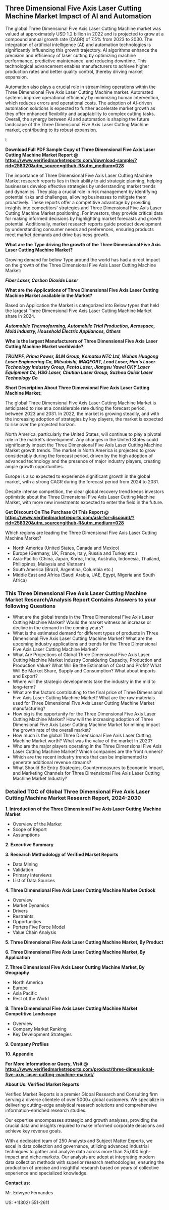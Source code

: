 <h2>Three Dimensional Five Axis Laser Cutting Machine Market Impact of AI and Automation</h2><p>The global Three Dimensional Five Axis Laser Cutting Machine market was valued at approximately USD 1.2 billion in 2022 and is projected to grow at a compound annual growth rate (CAGR) of 7.5% from 2023 to 2030. The integration of artificial intelligence (AI) and automation technologies is significantly influencing this growth trajectory. AI algorithms enhance the precision and efficiency of laser cutting by optimizing machine performance, predictive maintenance, and reducing downtime. This technological advancement enables manufacturers to achieve higher production rates and better quality control, thereby driving market expansion.</p><p>Automation also plays a crucial role in streamlining operations within the Three Dimensional Five Axis Laser Cutting Machine market. Automated systems improve operational efficiency by minimizing human intervention, which reduces errors and operational costs. The adoption of AI-driven automation solutions is expected to further accelerate market growth as they offer enhanced flexibility and adaptability to complex cutting tasks. Overall, the synergy between AI and automation is shaping the future landscape of the Three Dimensional Five Axis Laser Cutting Machine market, contributing to its robust expansion.</p>t</p><p id="" class=""><strong>Download Full PDF Sample Copy of Three Dimensional Five Axis Laser Cutting Machine Market Report @ <a href="https://www.verifiedmarketreports.com/download-sample/?rid=258320&utm_source=github-R&utm_medium=028" target="_blank">https://www.verifiedmarketreports.com/download-sample/?rid=258320&utm_source=github-R&utm_medium=028</a></strong></p><p>The importance of&nbsp;Three Dimensional Five Axis Laser Cutting Machine Market research reports lies in their ability to aid strategic planning, helping businesses develop effective strategies by understanding market trends and dynamics. They play a crucial role in risk management by identifying potential risks and challenges, allowing businesses to mitigate them proactively. These reports offer a competitive advantage by providing insights into competitors' strategies and Three Dimensional Five Axis Laser Cutting Machine Market positioning. For investors, they provide critical data for making informed decisions by highlighting market forecasts and growth potential. Additionally, market research reports guide product development by understanding consumer needs and preferences, ensuring products meet market demands and drive business growth.</p><p><strong>What are the&nbsp;Type driving the growth of the Three Dimensional Five Axis Laser Cutting Machine Market?</strong></p><p id="" class="">Growing demand for below Type around the world has had a direct impact on the growth of the Three Dimensional Five Axis Laser Cutting Machine Market:</p><em><strong>Fiber Laser, Carbon Dioxide Laser</strong></em></p><strong>What are the&nbsp;Applications&nbsp;of Three Dimensional Five Axis Laser Cutting Machine Market available in the Market?</strong></p><p id="" class="">Based on Application the Market is categorized into Below types that held the largest Three Dimensional Five Axis Laser Cutting Machine Market share In 2024.</p><em><strong>Automobile Thermoforming, Automobile Trial Production, Aerospace, Mold Industry, Household Electric Appliances, Others</strong></em></p><strong>Who is the largest Manufacturers of Three Dimensional Five Axis Laser Cutting Machine Market worldwide?</strong></p><p><em><strong>TRUMPF, Prima Power, BLM Group, Komatsu NTC Ltd, Wuhan Huagong Laser Engineering Co, Mitsubishi, MAQFORT, Lead Laser, Han's Laser Technology Industry Group, Penta Laser, Jiangsu Yawei CKY Laser Equipment Co, HSG Laser, Chutian Laser Group, Suzhou Quick Laser Technology Co</strong></em></p><p id="" class=""><strong>Short Description About Three Dimensional Five Axis Laser Cutting Machine Market:</strong></p><p>The global Three Dimensional Five Axis Laser Cutting Machine Market is anticipated to rise at a considerable rate during the forecast period, between 2023 and 2031. In 2022, the market is growing steadily, and with the increasing adoption of strategies by key players, the market is expected to rise over the projected horizon.</p><p>North America, particularly the United States, will continue to play a pivotal role in the market's development. Any changes in the United States could significantly impact the Three Dimensional Five Axis Laser Cutting Machine Market growth trends. The market in North America is projected to grow considerably during the forecast period, driven by the high adoption of advanced technology and the presence of major industry players, creating ample growth opportunities.</p><p>Europe is also expected to experience significant growth in the global market, with a strong CAGR during the forecast period from 2024 to 2031.</p><p>Despite intense competition, the clear global recovery trend keeps investors optimistic about the Three Dimensional Five Axis Laser Cutting Machine Market, with more new investments expected to enter the field in the future.</p><p id="" class=""><strong>Get Discount On The Purchase Of This Report @ <a href="https://www.verifiedmarketreports.com/ask-for-discount/?rid=258320&utm_source=github-R&utm_medium=028" target="_blank">https://www.verifiedmarketreports.com/ask-for-discount/?rid=258320&utm_source=github-R&utm_medium=028</a></strong></p>Which regions are leading the Three Dimensional Five Axis Laser Cutting Machine Market?</p><ul><li>North America (United States, Canada and Mexico)</li><li>Europe (Germany, UK, France, Italy, Russia and Turkey etc.)</li><li>Asia-Pacific (China, Japan, Korea, India, Australia, Indonesia, Thailand, Philippines, Malaysia and Vietnam)</li><li>South America (Brazil, Argentina, Columbia etc.)</li><li>Middle East and Africa (Saudi Arabia, UAE, Egypt, Nigeria and South Africa)</li></ul><h3 id="" class="">This Three Dimensional Five Axis Laser Cutting Machine Market Research/Analysis Report Contains Answers to your following Questions</h3><ul><li>What are the global trends in the Three Dimensional Five Axis Laser Cutting Machine Market? Would the market witness an increase or decline in the demand in the coming years?</li><li>What is the estimated demand for different types of products in Three Dimensional Five Axis Laser Cutting Machine Market? What are the upcoming industry applications and trends for the Three Dimensional Five Axis Laser Cutting Machine Market?</li><li>What Are Projections of Global Three Dimensional Five Axis Laser Cutting Machine Market Industry Considering Capacity, Production and Production Value? What Will Be the Estimation of Cost and Profit? What Will Be Market Share, Supply and Consumption? What about imports and Export?</li><li>Where will the strategic developments take the industry in the mid to long-term?</li><li>What are the factors contributing to the final price of Three Dimensional Five Axis Laser Cutting Machine Market? What are the raw materials used for Three Dimensional Five Axis Laser Cutting Machine Market manufacturing?</li><li>How big is the opportunity for the Three Dimensional Five Axis Laser Cutting Machine Market? How will the increasing adoption of Three Dimensional Five Axis Laser Cutting Machine Market for mining impact the growth rate of the overall market?</li><li>How much is the global Three Dimensional Five Axis Laser Cutting Machine Market worth? What was the value of the market In 2020?</li><li>Who are the major players operating in the Three Dimensional Five Axis Laser Cutting Machine Market? Which companies are the front runners?</li><li>Which are the recent industry trends that can be implemented to generate additional revenue streams?</li><li>What Should Be Entry Strategies, Countermeasures to Economic Impact, and Marketing Channels for Three Dimensional Five Axis Laser Cutting Machine Market Industry?</li></ul><h3 id="" class="">Detailed TOC of Global Three Dimensional Five Axis Laser Cutting Machine Market Research Report, 2024-2030</h3><p id="" class=""><strong>1. Introduction of the Three Dimensional Five Axis Laser Cutting Machine Market</strong></p><ul><li>Overview of the Market</li><li>Scope of Report</li><li>Assumptions</li></ul><p id="" class=""><strong>2. Executive Summary</strong></p><p id="" class=""><strong>3. Research Methodology of Verified Market Reports</strong></p><ul><li>Data Mining</li><li>Validation</li><li>Primary Interviews</li><li>List of Data Sources</li></ul><p id="" class=""><strong>4. Three Dimensional Five Axis Laser Cutting Machine Market Outlook</strong></p><ul><li>Overview</li><li>Market Dynamics</li><li>Drivers</li><li>Restraints</li><li>Opportunities</li><li>Porters Five Force Model</li><li>Value Chain Analysis</li></ul><p id="" class=""><strong>5. Three Dimensional Five Axis Laser Cutting Machine Market, By Product</strong></p><p id="" class=""><strong>6. Three Dimensional Five Axis Laser Cutting Machine Market, By Application</strong></p><p id="" class=""><strong>7. Three Dimensional Five Axis Laser Cutting Machine Market, By Geography</strong></p><ul><li>North America</li><li>Europe</li><li>Asia Pacific</li><li>Rest of the World</li></ul><p id="" class=""><strong>8. Three Dimensional Five Axis Laser Cutting Machine Market Competitive Landscape</strong></p><ul><li>Overview</li><li>Company Market Ranking</li><li>Key Development Strategies</li></ul><p id="" class=""><strong>9. Company Profiles</strong></p><p id="" class=""><strong>10. Appendix</strong></p><p id="" class=""><strong>For More Information or Query, Visit @ <a href="https://www.verifiedmarketreports.com/product/three-dimensional-five-axis-laser-cutting-machine-market/" target="_blank">https://www.verifiedmarketreports.com/product/three-dimensional-five-axis-laser-cutting-machine-market/</a></strong></p><p id="" class=""><strong>About Us: Verified Market Reports</strong></p><p id="" class="">Verified Market Reports is a premier Global Research and Consulting firm serving a diverse clientele of over 5000+ global customers. We specialize in delivering cutting-edge analytical research solutions and comprehensive information-enriched research studies.</p><p id="" class="">Our expertise encompasses strategic and growth analyses, providing the crucial data and insights required to make informed corporate decisions and achieve key revenue goals.</p><p id="" class="">With a dedicated team of 250 Analysts and Subject Matter Experts, we excel in data collection and governance, utilizing advanced industrial techniques to gather and analyze data across more than 25,000 high-impact and niche markets. Our analysts are adept at integrating modern data collection methods with superior research methodologies, ensuring the production of precise and insightful research based on years of collective experience and specialized knowledge.</p><p id="" class=""><strong>Contact us:</strong></p><p id="" class="">Mr. Edwyne Fernandes</p><p id="" class="">US: +1(302) 551-2611</p>